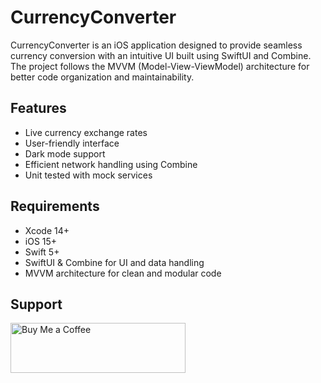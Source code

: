 # CurrencyConverter

CurrencyConverter is an iOS application designed to provide seamless currency conversion with an intuitive UI built using SwiftUI and Combine. The project follows the MVVM (Model-View-ViewModel) architecture for better code organization and maintainability.

## Features
- Live currency exchange rates
- User-friendly interface
- Dark mode support
- Efficient network handling using Combine
- Unit tested with mock services

## Requirements
- Xcode 14+
- iOS 15+
- Swift 5+
- SwiftUI & Combine for UI and data handling
- MVVM architecture for clean and modular code

## Support
<a href="https://www.buymeacoffee.com/aligungor" target="_blank">
  <img src="https://cdn.buymeacoffee.com/buttons/v2/default-yellow.png" alt="Buy Me a Coffee" style="height: 80px; width: 280px;">
</a>

